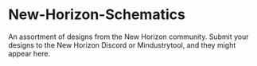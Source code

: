 # New-Horizon-Schematics

An assortment of designs from the New Horizon community. Submit your designs to the New Horizon Discord or Mindustrytool, and they might appear here.
